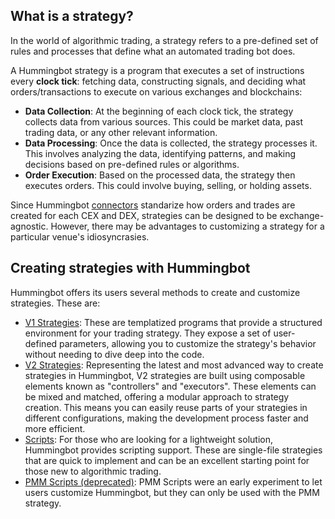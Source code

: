 ## What is a strategy?

In the world of algorithmic trading, a strategy refers to a pre-defined set of rules and processes that define what an automated trading bot does.

A Hummingbot strategy is a program that executes a set of instructions every **clock tick**: fetching data, constructing signals, and deciding what orders/transactions to execute on various exchanges and blockchains:

* **Data Collection**: At the beginning of each clock tick, the strategy collects data from various sources. This could be market data, past trading data, or any other relevant information.
* **Data Processing**: Once the data is collected, the strategy processes it. This involves analyzing the data, identifying patterns, and making decisions based on pre-defined rules or algorithms.
* **Order Execution**: Based on the processed data, the strategy then executes orders. This could involve buying, selling, or holding assets.

Since Hummingbot [connectors](/exchanges) standarize how orders and trades are created for each CEX and DEX, strategies can be designed to be exchange-agnostic. However, there may be advantages to customizing a strategy for a particular venue's idiosyncrasies.

## Creating strategies with Hummingbot

Hummingbot offers its users several methods to create and customize strategies. These are:

* [V1 Strategies](/v1-strategies): These are templatized programs that provide a structured environment for your trading strategy. They expose a set of user-defined parameters, allowing you to customize the strategy's behavior without needing to dive deep into the code.
* [V2 Strategies](/v2-strategies): Representing the latest and most advanced way to create strategies in Hummingbot, V2 strategies are built using composable elements known as "controllers" and "executors". These elements can be mixed and matched, offering a modular approach to strategy creation. This means you can easily reuse parts of your strategies in different configurations, making the development process faster and more efficient.
* [Scripts](/scripts): For those who are looking for a lightweight solution, Hummingbot provides scripting support. These are single-file strategies that are quick to implement and can be an excellent starting point for those new to algorithmic trading.
* [PMM Scripts (deprecated)](/pmm-scripts): PMM Scripts were an early experiment to let users customize Hummingbot, but they can only be used with the PMM strategy.